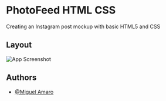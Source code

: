 
# PhotoFeed HTML CSS

Creating an Instagram post mockup with basic HTML5 and CSS




## Layout

![App Screenshot](https://i.imgur.com/QLBENqQ.png)


## Authors

- [@Miguel Amaro](https://www.github.com/MigueAmaro)


